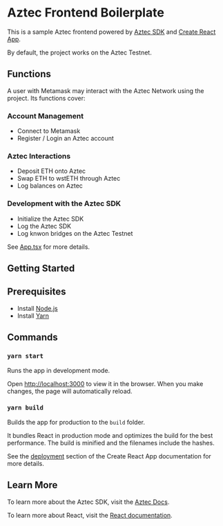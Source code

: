 # Aztec Frontend Boilerplate

This is a sample Aztec frontend powered by [Aztec SDK](https://github.com/AztecProtocol/aztec-connect/tree/master/sdk) and [Create React App](https://github.com/facebook/create-react-app).

By default, the project works on the Aztec Testnet.

## Functions

A user with Metamask may interact with the Aztec Network using the project. Its functions cover:

### Account Management

- Connect to Metamask
- Register / Login an Aztec account

### Aztec Interactions

- Deposit ETH onto Aztec
- Swap ETH to wstETH through Aztec
- Log balances on Aztec

### Development with the Aztec SDK

- Initialize the Aztec SDK
- Log the Aztec SDK
- Log knwon bridges on the Aztec Testnet

See [App.tsx](src/App.tsx) for more details.

## Getting Started

## Prerequisites

- Install [Node.js](https://nodejs.org/en/download/)
- Install [Yarn](https://classic.yarnpkg.com/lang/en/docs/install/)

## Commands

### `yarn start`

Runs the app in development mode.

Open [http://localhost:3000](http://localhost:3000) to view it in the browser. When you make changes, the page will automatically reload.

### `yarn build`

Builds the app for production to the `build` folder.

It bundles React in production mode and optimizes the build for the best performance. The build is minified and the filenames include the hashes.

See the [deployment](https://facebook.github.io/create-react-app/docs/deployment) section of the Create React App documentation for more details.

## Learn More

To learn more about the Aztec SDK, visit the [Aztec Docs](https://docs.aztec.network/category/sdk).

To learn more about React, visit the [React documentation](https://reactjs.org/).
